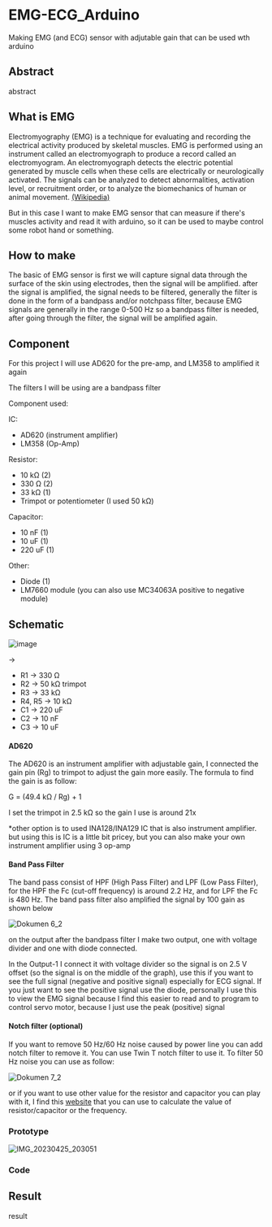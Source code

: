 # EMG-ECG_Arduino
Making EMG (and ECG) sensor with adjutable gain that can be used wth arduino 

## Abstract

abstract

## What is EMG

Electromyography (EMG) is a technique for evaluating and recording the electrical activity produced by skeletal muscles. EMG is performed using an instrument called an electromyograph to produce a record called an electromyogram. An electromyograph detects the electric potential generated by muscle cells when these cells are electrically or neurologically activated. The signals can be analyzed to detect abnormalities, activation level, or recruitment order, or to analyze the biomechanics of human or animal movement. [(Wikipedia)](https://en.wikipedia.org/wiki/Electromyography)

But in this case I want to make EMG sensor that can measure if there's muscles activity and read it with arduino, so it can be used to maybe control some robot hand or something.

## How to make

The basic of EMG sensor is first we will capture signal data through the surface of the skin using electrodes, then the signal will be amplified. after the signal is amplified, the signal needs to be filtered, generally the filter is done in the form of a bandpass and/or notchpass filter, because EMG signals are generally in the range 0-500 Hz so a bandpass filter is needed, after going through the filter, the signal will be amplified again.


## Component

For this project I will use AD620 for the pre-amp, and LM358 to amplified it again

The filters I will be using are a bandpass filter

Component used:

IC:
- AD620 (instrument amplifier)
- LM358 (Op-Amp)

Resistor:
- 10 kΩ (2)
- 330 Ω (2)
- 33 kΩ (1)
- Trimpot or potentiometer (I used 50 kΩ)

Capacitor:
- 10 nF (1)
- 10 uF (1)
- 220 uF (1)

Other:
- Diode (1)
- LM7660 module (you can also use MC34063A positive to negative module)

## Schematic

![image](https://user-images.githubusercontent.com/105662575/234283722-94559312-6164-4e0a-9ef0-4037cd8fb142.png)

->
- R1 -> 330 Ω
- R2 -> 50 kΩ trimpot
- R3 -> 33 kΩ
- R4, R5 -> 10 kΩ
- C1 -> 220 uF
- C2 -> 10 nF
- C3 -> 10 uF

#### AD620

The AD620 is an instrument amplifier with adjustable gain, I connected the gain pin (Rg) to trimpot to adjust the gain more easily. The formula to find the gain is as follow:

G = (49.4 kΩ / Rg) + 1

I set the trimpot in 2.5 kΩ so the gain I use is around 21x 

*other option is to used INA128/INA129 IC that is also instrument amplifier. but using this is IC is a little bit pricey, but you can also make your own instrument amplifier using 3 op-amp 


#### Band Pass Filter

The band pass consist of HPF (High Pass Filter) and LPF (Low Pass Filter), for the HPF the Fc (cut-off frequency) is around 2.2 Hz, and for LPF the Fc is 480 Hz. The band pass filter also amplified the signal by 100 gain as shown below

![Dokumen 6_2](https://user-images.githubusercontent.com/105662575/234286106-dc7a7b0a-7a6c-499e-833d-6aa2df8b0442.jpg)


on the output after the bandpass filter I make two output, one with voltage divider and one with diode connected. 

In the Output-1 I connect it with voltage divider so the signal is on 2.5 V offset (so the signal is on the middle of the graph), use this if you want to see the full signal (negative and positive signal) especially for ECG signal. If you just want to see the positive signal use the diode, personally I use this to view the EMG signal because I find this easier to read and to program to control servo motor, because I just use the peak (positive) signal


#### Notch filter (optional)

If you want to remove 50 Hz/60 Hz noise caused by power line you can add notch filter to remove it. You can use Twin T notch filter to use it. To filter 50 Hz noise you can use as follow:

![Dokumen 7_2](https://user-images.githubusercontent.com/105662575/234292294-a64a65ab-149f-4ad1-adb7-fae0b3fe7e1a.jpg)

or if you want to use other value for the resistor and capacitor you can play with it, I find this [website](http://sim.okawa-denshi.jp/en/TwinTCRkeisan.htm) that you can use to calculate the value of resistor/capacitor or the frequency. 


### Prototype

![IMG_20230425_203051](https://user-images.githubusercontent.com/105662575/234293371-a444c702-f697-49a7-96c6-6d64cd500c35.jpg)


### Code



## Result

result
